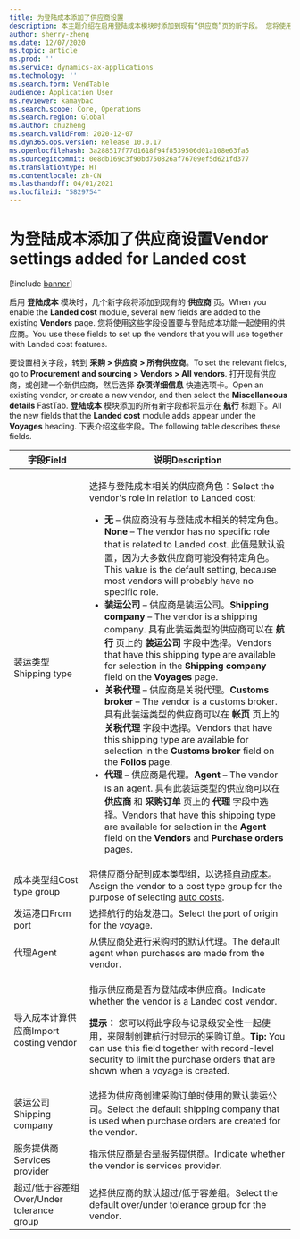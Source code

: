 ```yaml
---
title: 为登陆成本添加了供应商设置
description: 本主题介绍在启用登陆成本模块时添加到现有“供应商”页的新字段。 您将使用这些字段设置要与登陆成本功能一起使用的供应商。
author: sherry-zheng
ms.date: 12/07/2020
ms.topic: article
ms.prod: ''
ms.service: dynamics-ax-applications
ms.technology: ''
ms.search.form: VendTable
audience: Application User
ms.reviewer: kamaybac
ms.search.scope: Core, Operations
ms.search.region: Global
ms.author: chuzheng
ms.search.validFrom: 2020-12-07
ms.dyn365.ops.version: Release 10.0.17
ms.openlocfilehash: 3a288517f77d1618f94f8539506d01a108e63fa5
ms.sourcegitcommit: 0e8db169c3f90bd750826af76709ef5d621fd377
ms.translationtype: HT
ms.contentlocale: zh-CN
ms.lasthandoff: 04/01/2021
ms.locfileid: "5829754"
---
```

# <a name="vendor-settings-added-for-landed-cost"></a><span data-ttu-id="52062-104">为登陆成本添加了供应商设置</span><span class="sxs-lookup"><span data-stu-id="52062-104">Vendor settings added for Landed cost</span></span>

[!include [banner](../../includes/banner.md)]

<span data-ttu-id="52062-105">启用 **登陆成本** 模块时，几个新字段将添加到现有的 **供应商** 页。</span><span class="sxs-lookup"><span data-stu-id="52062-105">When you enable the **Landed cost** module, several new fields are added to the existing **Vendors** page.</span></span> <span data-ttu-id="52062-106">您将使用这些字段设置要与登陆成本功能一起使用的供应商。</span><span class="sxs-lookup"><span data-stu-id="52062-106">You use these fields to set up the vendors that you will use together with Landed cost features.</span></span>

<span data-ttu-id="52062-107">要设置相关字段，转到 **采购 \> 供应商 \> 所有供应商**。</span><span class="sxs-lookup"><span data-stu-id="52062-107">To set the relevant fields, go to **Procurement and sourcing \> Vendors \> All vendors**.</span></span> <span data-ttu-id="52062-108">打开现有供应商，或创建一个新供应商，然后选择 **杂项详细信息** 快速选项卡。</span><span class="sxs-lookup"><span data-stu-id="52062-108">Open an existing vendor, or create a new vendor, and then select the **Miscellaneous details** FastTab.</span></span> <span data-ttu-id="52062-109">**登陆成本** 模块添加的所有新字段都将显示在 **航行** 标题下。</span><span class="sxs-lookup"><span data-stu-id="52062-109">All the new fields that the **Landed cost** module adds appear under the **Voyages** heading.</span></span> <span data-ttu-id="52062-110">下表介绍这些字段。</span><span class="sxs-lookup"><span data-stu-id="52062-110">The following table describes these fields.</span></span>

| <span data-ttu-id="52062-111">字段</span><span class="sxs-lookup"><span data-stu-id="52062-111">Field</span></span> | <span data-ttu-id="52062-112">说明</span><span class="sxs-lookup"><span data-stu-id="52062-112">Description</span></span> |
|---|---|
| <span data-ttu-id="52062-113">装运类型</span><span class="sxs-lookup"><span data-stu-id="52062-113">Shipping type</span></span> | <p><span data-ttu-id="52062-114">选择与登陆成本相关的供应商角色：</span><span class="sxs-lookup"><span data-stu-id="52062-114">Select the vendor's role in relation to Landed cost:</span></span></p><ul><li><span data-ttu-id="52062-115">**无** – 供应商没有与登陆成本相关的特定角色。</span><span class="sxs-lookup"><span data-stu-id="52062-115">**None** – The vendor has no specific role that is related to Landed cost.</span></span> <span data-ttu-id="52062-116">此值是默认设置，因为大多数供应商可能没有特定角色。</span><span class="sxs-lookup"><span data-stu-id="52062-116">This value is the default setting, because most vendors will probably have no specific role.</span></span></li><li><span data-ttu-id="52062-117">**装运公司** – 供应商是装运公司。</span><span class="sxs-lookup"><span data-stu-id="52062-117">**Shipping company** – The vendor is a shipping company.</span></span> <span data-ttu-id="52062-118">具有此装运类型的供应商可以在 **航行** 页上的 **装运公司** 字段中选择。</span><span class="sxs-lookup"><span data-stu-id="52062-118">Vendors that have this shipping type are available for selection in the **Shipping company** field on the **Voyages** page.</span></span></li><li><span data-ttu-id="52062-119">**关税代理** – 供应商是关税代理。</span><span class="sxs-lookup"><span data-stu-id="52062-119">**Customs broker** – The vendor is a customs broker.</span></span> <span data-ttu-id="52062-120">具有此装运类型的供应商可以在 **帐页** 页上的 **关税代理** 字段中选择。</span><span class="sxs-lookup"><span data-stu-id="52062-120">Vendors that have this shipping type are available for selection in the **Customs broker** field on the **Folios** page.</span></span></li><li><span data-ttu-id="52062-121">**代理** – 供应商是代理。</span><span class="sxs-lookup"><span data-stu-id="52062-121">**Agent** – The vendor is an agent.</span></span> <span data-ttu-id="52062-122">具有此装运类型的供应商可以在 **供应商** 和 **采购订单** 页上的 **代理** 字段中选择。</span><span class="sxs-lookup"><span data-stu-id="52062-122">Vendors that have this shipping type are available for selection in the **Agent** field on the **Vendors** and **Purchase orders** pages.</span></span></li></ul> |
| <span data-ttu-id="52062-123">成本类型组</span><span class="sxs-lookup"><span data-stu-id="52062-123">Cost type group</span></span> | <span data-ttu-id="52062-124">将供应商分配到成本类型组，以选择[自动成本](auto-cost-setup.md)。</span><span class="sxs-lookup"><span data-stu-id="52062-124">Assign the vendor to a cost type group for the purpose of selecting [auto costs](auto-cost-setup.md).</span></span> |
| <span data-ttu-id="52062-125">发运港口</span><span class="sxs-lookup"><span data-stu-id="52062-125">From port</span></span> | <span data-ttu-id="52062-126">选择航行的始发港口。</span><span class="sxs-lookup"><span data-stu-id="52062-126">Select the port of origin for the voyage.</span></span> |
| <span data-ttu-id="52062-127">代理</span><span class="sxs-lookup"><span data-stu-id="52062-127">Agent</span></span> | <span data-ttu-id="52062-128">从供应商处进行采购时的默认代理。</span><span class="sxs-lookup"><span data-stu-id="52062-128">The default agent when purchases are made from the vendor.</span></span> |
| <span data-ttu-id="52062-129">导入成本计算供应商</span><span class="sxs-lookup"><span data-stu-id="52062-129">Import costing vendor</span></span> | <p><span data-ttu-id="52062-130">指示供应商是否为登陆成本供应商。</span><span class="sxs-lookup"><span data-stu-id="52062-130">Indicate whether the vendor is a Landed cost vendor.</span></span></p><p><span data-ttu-id="52062-131">**提示：** 您可以将此字段与记录级安全性一起使用，来限制创建航行时显示的采购订单。</span><span class="sxs-lookup"><span data-stu-id="52062-131">**Tip:** You can use this field together with record-level security to limit the purchase orders that are shown when a voyage is created.</span></span></p> |
| <span data-ttu-id="52062-132">装运公司</span><span class="sxs-lookup"><span data-stu-id="52062-132">Shipping company</span></span> | <span data-ttu-id="52062-133">选择为供应商创建采购订单时使用的默认装运公司。</span><span class="sxs-lookup"><span data-stu-id="52062-133">Select the default shipping company that is used when purchase orders are created for the vendor.</span></span> |
| <span data-ttu-id="52062-134">服务提供商</span><span class="sxs-lookup"><span data-stu-id="52062-134">Services provider</span></span> | <span data-ttu-id="52062-135">指示供应商是否是服务提供商。</span><span class="sxs-lookup"><span data-stu-id="52062-135">Indicate whether the vendor is services provider.</span></span> |
| <span data-ttu-id="52062-136">超过/低于容差组</span><span class="sxs-lookup"><span data-stu-id="52062-136">Over/Under tolerance group</span></span> | <span data-ttu-id="52062-137">选择供应商的默认超过/低于容差组。</span><span class="sxs-lookup"><span data-stu-id="52062-137">Select the default over/under tolerance group for the vendor.</span></span> |
